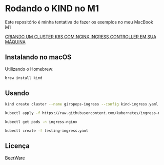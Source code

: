 # Rodando o KIND no M1

Este repositório é minha tentativa de fazer os exemplos no meu MacBook M1

[CRIANDO UM CLUSTER K8S COM NGINX INGRESS CONTROLLER EM SUA MÁQUINA](https://youtu.be/1lx91nhzNe0)

## Instalando no macOS

Utilizando o Homebrew:

```bash
brew install kind
```

## Usando

```bash
kind create cluster --name giropops-ingress --config kind-ingress.yaml

kubectl apply -f https://raw.githubusercontent.com/kubernetes/ingress-nginx/main/deploy/static/provider/kind/deploy.yaml

kubectl get pods -n ingress-nginx

kubectl create -f testing-ingress.yaml
```

## Licença
[BeerWare](https://pt.wikipedia.org/wiki/Beerware)
